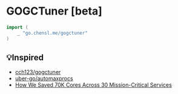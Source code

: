 # GOGCTuner [beta]

```go
import (
	_ "go.chensl.me/gogctuner"
)
```

## 💡Inspired

- [cch123/gogctuner](https://github.com/cch123/gogctuner)
- [uber-go/automaxprocs](https://github.com/uber-go/automaxprocs)
- [How We Saved 70K Cores Across 30 Mission-Critical Services](https://eng.uber.com/how-we-saved-70k-cores-across-30-mission-critical-services/)
